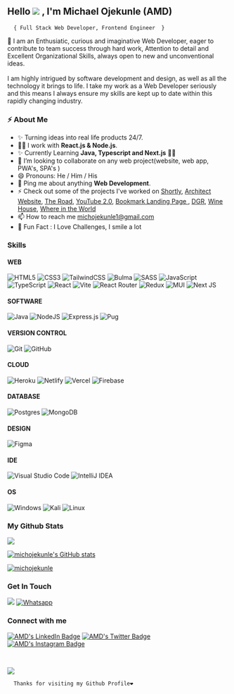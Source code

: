 ## <h2>Hello ![](https://user-images.githubusercontent.com/18350557/176309783-0785949b-9127-417c-8b55-ab5a4333674e.gif) , I'm Michael Ojekunle <span>(AMD)</span></h2>

      { Full Stack Web Developer, Frontend Engineer  }


<p>
    🦾 I am an Enthusiatic, curious and imaginative Web Developer, eager to contribute to team success through hard work, Attention to detail and Excellent Organizational Skills, always open to new and unconventional ideas. <br/> <br/

   I am highly intrigued by software development and design, as well as all the technology it brings to life. I take my work as a Web Developer seriously and this means I always ensure my skills are kept up to date within this rapidly changing industry.
</p> 


<h3>⚡️ About Me</h3>
 <!--  <li>
 I am a positive, enthusiastic and competent Web Developer who, over the years, has built up a diverse range of skills, qualities and attributes that guarantee I will perform highly in this role. . If you hire me as your Web Developer, I assure you I will fit into your team quickly, I will always put the commercial needs of your business at the forefront of everything I do, and the work I carry out will be consistent to a first-class standard.</li> -->
<ul>
  <li>✨ Turning ideas into real life products 24/7. </li>
  <li>👨‍💻 I work with <strong>React.js & Node.js</strong>.</li>
  <li>✨ Currently Learning <strong>Java, Typescript and Next.js</strong> 🤩🤩</li>
  <li>👯 I’m looking to collaborate on any web project(website, web app, PWA's, SPA's )</li>
  <li>😄 Pronouns: He / Him / His </li>
  <li>💬 Ping me about anything <strong>Web Development</strong>.</li>
  <li>⚡ Check out some of the projects I've worked on <a href="https://shtly.netlify.app/">Shortly</a>, <a href="https://architect-website-nine.vercel.app/">Architect Website</a>, <a href="https://the-road-delta.vercel.app/">The Road</a>, <a href="https://ytc-2.netlify.app/">YouTube 2.0</a>, <a href="https://bookmark-landing-page-amd.netlify.app/">Bookmark Landing Page </a>, <a href="https://d-g-r.netlify.app/">DGR</a>, <a href="https://wnh.netlify.app/">Wine House</a>, <a href="https://wiit-w.netlify.app/">Where in the World</a></li>
  <li>📫 How to reach me <a href="mailto:michojekunle1@gmail.com">michojekunle1@gmail.com </a></li>
  <li>🎉 Fun Fact : I Love Challenges, I smile a lot </li>
</ul>


<h3>Skills </h3>

#### WEB

![HTML5](https://img.shields.io/badge/html5-%23E34F26.svg?style=for-the-badge&logo=html5&logoColor=white)
![CSS3](https://img.shields.io/badge/css3-%231572B6.svg?style=for-the-badge&logo=css3&logoColor=white)
![TailwindCSS](https://img.shields.io/badge/tailwindcss-%2338B2AC.svg?style=for-the-badge&logo=tailwind-css&logoColor=white)
![Bulma](https://img.shields.io/badge/bulma-00D0B1?style=for-the-badge&logo=bulma&logoColor=white)
![SASS](https://img.shields.io/badge/SASS-hotpink.svg?style=for-the-badge&logo=SASS&logoColor=white)
![JavaScript](https://img.shields.io/badge/javascript-%23323330.svg?style=for-the-badge&logo=javascript&logoColor=%23F7DF1E)
![TypeScript](https://img.shields.io/badge/typescript-%23007ACC.svg?style=for-the-badge&logo=typescript&logoColor=white)
![React](https://img.shields.io/badge/react-%2320232a.svg?style=for-the-badge&logo=react&logoColor=%2361DAFB)
![Vite](https://img.shields.io/badge/vite-%23646CFF.svg?style=for-the-badge&logo=vite&logoColor=white)
![React Router](https://img.shields.io/badge/React_Router-CA4245?style=for-the-badge&logo=react-router&logoColor=white)
![Redux](https://img.shields.io/badge/redux-%23593d88.svg?style=for-the-badge&logo=redux&logoColor=white)
![MUI](https://img.shields.io/badge/MUI-%230081CB.svg?style=for-the-badge&logo=mui&logoColor=white)
![Next JS](https://img.shields.io/badge/Next-black?style=for-the-badge&logo=next.js&logoColor=white)


#### SOFTWARE

![Java](https://img.shields.io/badge/java-%23ED8B00.svg?style=for-the-badge&logo=java&logoColor=white)
![NodeJS](https://img.shields.io/badge/node.js-6DA55F?style=for-the-badge&logo=node.js&logoColor=white)
![Express.js](https://img.shields.io/badge/express.js-%23404d59.svg?style=for-the-badge&logo=express&logoColor=%2361DAFB)
![Pug](https://img.shields.io/badge/Pug-FFF?style=for-the-badge&logo=pug&logoColor=A86454)


#### VERSION CONTROL

![Git](https://img.shields.io/badge/git-%23F05033.svg?style=for-the-badge&logo=git&logoColor=white)
![GitHub](https://img.shields.io/badge/github-%23121011.svg?style=for-the-badge&logo=github&logoColor=white)

#### CLOUD

![Heroku](https://img.shields.io/badge/heroku-%23430098.svg?style=for-the-badge&logo=heroku&logoColor=white)
![Netlify](https://img.shields.io/badge/netlify-%23000000.svg?style=for-the-badge&logo=netlify&logoColor=#00C7B7)
![Vercel](https://img.shields.io/badge/vercel-%23000000.svg?style=for-the-badge&logo=vercel&logoColor=white)
![Firebase](https://img.shields.io/badge/firebase-%23039BE5.svg?style=for-the-badge&logo=firebase)

#### DATABASE

![Postgres](https://img.shields.io/badge/postgres-%23316192.svg?style=for-the-badge&logo=postgresql&logoColor=white)
![MongoDB](https://img.shields.io/badge/MongoDB-%234ea94b.svg?style=for-the-badge&logo=mongodb&logoColor=white)

#### DESIGN

![Figma](https://img.shields.io/badge/figma-%23F24E1E.svg?style=for-the-badge&logo=figma&logoColor=white)

#### IDE

![Visual Studio Code](https://img.shields.io/badge/Visual%20Studio%20Code-0078d7.svg?style=for-the-badge&logo=visual-studio-code&logoColor=white) 
![IntelliJ IDEA](https://img.shields.io/badge/IntelliJIDEA-000000.svg?style=for-the-badge&logo=intellij-idea&logoColor=white)

#### OS

![Windows](https://img.shields.io/badge/Windows-0078D6?style=for-the-badge&logo=windows&logoColor=white)
![Kali](https://img.shields.io/badge/Kali-268BEE?style=for-the-badge&logo=kalilinux&logoColor=white)
![Linux](https://img.shields.io/badge/Linux-FCC624?style=for-the-badge&logo=linux&logoColor=black)


<!--
#### Collaboration

![Trello](https://img.shields.io/badge/Trello-%23026AA7.svg?style=for-the-badge&logo=Trello&logoColor=white)

#### Developer/Forums

![Hackerrank](https://img.shields.io/badge/-Hackerrank-2EC866?style=for-the-badge&logo=HackerRank&logoColor=white)
![CodePen](https://img.shields.io/badge/Codepen-000000?style=for-the-badge&logo=codepen&logoColor=white)
![LeetCode](https://img.shields.io/badge/LeetCode-000000?style=for-the-badge&logo=LeetCode&logoColor=#d16c06)
![Stack Overflow](https://img.shields.io/badge/-Stackoverflow-FE7A16?style=for-the-badge&logo=stack-overflow&logoColor=white)

-->

### My Github Stats   

<p><a href="http://www.github.com/michojekunle"><img src="https://github-readme-streak-stats.herokuapp.com/?user=michojekunle&stroke=14b8a6&background=181824&ring=f97316&fire=f97316&currStreakNum=14b8a6&currStreakLabel=f97316&sideNums=14b8a6&sideLabels=14b8a6&dates=14b8a6&hide_border=true" /></a></p>

<a href="http://www.github.com/michojekunle"><img src="https://github-readme-stats.vercel.app/api?username=michojekunle&show_icons=true&hide=&count_private=true&title_color=f97316&text_color=14b8a6&icon_color=22c55e&bg_color=181824&hide_border=true&show_icons=true" alt="michojekunle's GitHub stats" /></a>

<p><a href="#"><img src="https://github-readme-stats.vercel.app/api/top-langs?username=michojekunle&title_color=f97316&text_color=14b8a6&icon_color=22c55e&bg_color=181824&hide_border=true&show_icons=true&locale=en&layout=compact" alt="michojekunle" />
</a></p>


### Get In Touch
<a href="mailto:michojekunle1@gmail.com"><img src="https://img.shields.io/badge/Gmail-D14836?style=for-the-badge&logo=gmail&logoColor=white"/></a>
<a href="https://wa.me/2349045156850?text=Hello%20I'm"><img src="https://img.shields.io/badge/WhatsApp-25D366?style=for-the-badge&logo=whatsapp&logoColor=white" alt="Whatsapp"/></a>

<h3>Connect with me</h3>
<p>
<a href="https://www.linkedin.com/in/michael-ojekunle-651a8a232/" target="_blank"><img src="https://img.shields.io/badge/-Michael%20Ojekunle%20-blue?style=for-the-badge&amp;labelColor=blue&amp;logo=LinkedIn&amp;link=www.linkedin.com/in/adeoluwa-agbakosi-687023219" alt="AMD's LinkedIn Badge"></a>
<a href="https://twitter.com/MichaelOjekunl2" target="_blank"><img src="https://img.shields.io/badge/-AMD%20-blue?style=for-the-badge&amp;labelColor=white&amp;logo=Twitter&amp;link=www.linkedin.com/in/adeoluwa-agbakosi-687023219" alt="AMD's Twitter Badge"></a>
<a href="https://instagram.com/amd_mich" target="_blank"><img src="https://img.shields.io/badge/Instagram-E4405F?style=for-the-badge&logo=instagram&logoColor=white" alt="AMD's Instagram Badge"></a>
</p>
<br/>

[![](https://komarev.com/ghpvc/?username=michojekunle&color=14b8a6&label=Profile%20Views)](https://github.com/michojekunle/michojekunle)<br/>
     
      Thanks for visiting my Github Profile❤️
